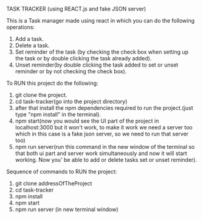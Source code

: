 TASK TRACKER (using REACT.js and fake JSON server)

This is a Task manager made using react in which you can do the following operations:
1. Add a task.
2. Delete a task.
3. Set reminder of the task (by checking the check box when setting up the task or by double clicking the task already added).
4. Unset reminder(by double clicking the task added to set or unset reminder or by not checking the check box).




To RUN this project do the following:
1. git clone the project.
2. cd task-tracker(go into the project directory)
3. after that install the npm dependencies required to run the project.(just type "npm install" in the terminal).
4. npm start(now you would see the UI part of the project in localhost:3000 but it won't work, to make it work we need a server too which in this case is a fake json server, so we need to run that server too)
5. npm run server(run this command in the new window of the terminal so that both ui part and server work simultaneously and now it will start working. Now you' be able to add or delete tasks set or unset reminder).




Sequence of commands to RUN the project:
1. git clone addressOfTheProject
2. cd task-tracker
3. npm install
4. npm start
5. npm run server (in new terminal window)
